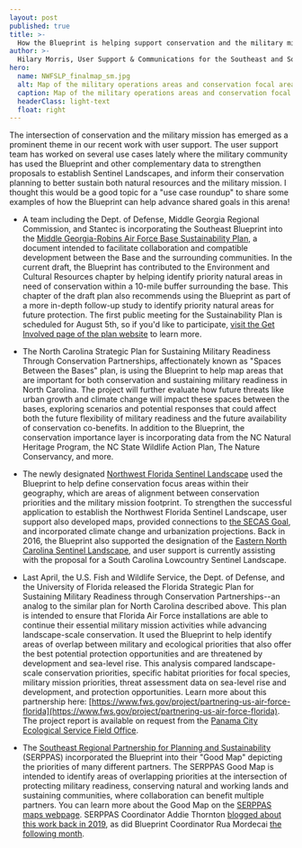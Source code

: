 ```yaml
---
layout: post
published: true
title: >-
  How the Blueprint is helping support conservation and the military mission
author: >-
  Hilary Morris, User Support & Communications for the Southeast and South Atlantic Blueprints
hero:
  name: NWFSLP_finalmap_sm.jpg
  alt: Map of the military operations areas and conservation focal areas within the proposed Northwest Florida Sentinel Landscape.
  caption: Map of the military operations areas and conservation focal areas within the recently designated <a href="https://sentinellandscapes.org/landscapes/northwest-florida/">Northwest Florida Sentinel Landscape</a>. Conservation focal areas incorporated data from the Southeast Conservation Blueprint, Florida Ecological Greenways Network, and the military mission footprint.
  headerClass: light-text
  float: right
---
```

The intersection of conservation and the military mission has emerged as a prominent theme in our recent work with user support. The user support team has worked on several use cases lately where the military community has used the Blueprint and other complementary data to strengthen proposals to establish Sentinel Landscapes, and inform their conservation planning to better sustain both natural resources and the military mission. I thought this would be a good topic for a "use case roundup" to share some examples of how the Blueprint can help advance shared goals in this arena!<!--more-->

- A team including the Dept. of Defense, Middle Georgia Regional Commission, and Stantec is incorporating the Southeast Blueprint into the [Middle Georgia-Robins Air Force Base Sustainability Plan](https://www.robinsafbsp.com/), a document intended to facilitate collaboration and compatible development between the Base and the surrounding communities. In the current draft, the Blueprint has contributed to the Environment and Cultural Resources chapter by helping identify priority natural areas in need of conservation within a 10-mile buffer surrounding the base. This chapter of the draft plan also recommends using the Blueprint as part of a more in-depth follow-up study to identify priority natural areas for future protection. The first public meeting for the Sustainability Plan is scheduled for August 5th, so if you'd like to participate, [visit the Get Involved page of the plan website](https://www.robinsafbsp.com/get-involved) to learn more.

- The North Carolina Strategic Plan for Sustaining Military Readiness Through Conservation Partnerships, affectionately known as "Spaces Between the Bases" plan, is using the Blueprint to help map areas that are important for both conservation and sustaining military readiness in North Carolina. The project will further evaluate how future threats like urban growth and climate change will impact these spaces between the bases, exploring scenarios and potential responses that could affect both the future flexibility of military readiness and the future availability of conservation co-benefits. In addition to the Blueprint, the conservation importance layer is incorporating data from the NC Natural Heritage Program, the NC State Wildlife Action Plan, The Nature Conservancy, and more.

- The newly designated [Northwest Florida Sentinel Landscape](https://sentinellandscapes.org/landscapes/northwest-florida/) used the Blueprint to help define conservation focus areas within their geography, which are areas of alignment between conservation priorities and the military mission footprint. To strengthen the successful application to establish the Northwest Florida Sentinel Landscape, user support also developed maps, provided connections to [the SECAS Goal](https://secassoutheast.org/our-goal), and incorporated climate change and urbanization projections. Back in 2016, the Blueprint also supported the designation of the [Eastern North Carolina Sentinel Landscape](https://sentinellandscapes.org/landscapes/eastern-north-carolina), and user support is currently assisting with the proposal for a South Carolina Lowcountry Sentinel Landscape.
 
- Last April, the U.S. Fish and Wildlife Service, the Dept. of Defense, and the University of Florida released the Florida Strategic Plan for Sustaining Military Readiness through Conservation Partnerships--an analog to the similar plan for North Carolina described above. This plan is intended to ensure that Florida Air Force installations are able to continue their essential military mission activities while advancing landscape-scale conservation. It used the Blueprint to help identify areas of overlap between military and ecological priorities that also offer the best potential protection opportunities and are threatened by development and sea-level rise. This analysis compared landscape-scale conservation priorities, specific habitat priorities for focal species, military mission priorities, threat assessment data on sea-level rise and development, and protection opportunities. Learn more about this partnership here: [https://www.fws.gov/project/partnering-us-air-force-florida](https://www.fws.gov/project/partnering-us-air-force-florida). The project report is available on request from the [Panama City Ecological Service Field Office](https://www.fws.gov/office/florida-ecological-services).

- The [Southeast Regional Partnership for Planning and Sustainability](https://serppas.org/) (SERPPAS) incorporated the Blueprint into their "Good Map" depicting the priorities of many different partners. The SERPPAS Good Map is intended to identify areas of overlapping priorities at the intersection of protecting military readiness, conserving natural and working lands and sustaining communities, where collaboration can benefit multiple partners. You can learn more about the Good Map on the [SERPPAS maps webpage](https://serppas.org/maps/). SERPPAS Coordinator Addie Thornton [blogged about this work back in 2019](https://secassoutheast.org/2019/04/15/Developing-the-Good-Map-for-the-Southeast-Regional-Partnership-for-Planning-and-Sustainability.html), as did Blueprint Coordinator Rua Mordecai [the following month](https://secassoutheast.org/2019/05/08/Improving-the-Blueprint-and-user-support-through-the-SERPPAS-Good-Map.html).
